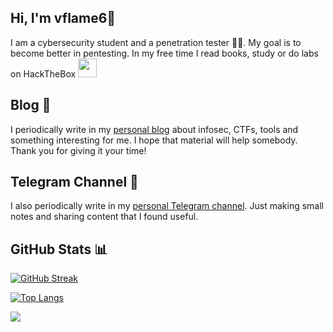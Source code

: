 ## Hi, I'm vflame6👋

I am a cybersecurity student and a penetration tester 👨‍💻. My goal is to become better in pentesting. In my free time I read books, study or do labs on HackTheBox <img src="https://media.giphy.com/media/WUlplcMpOCEmTGBtBW/giphy.gif" width="30">

## Blog 📄

I periodically write in my [personal blog](https://vflame6.github.io/) about infosec, CTFs, tools and something interesting for me. I hope that material will help somebody. Thank you for giving it your time!

## Telegram Channel 📎

I also periodically write in my [personal Telegram channel](https://t.me/vflame6). Just making small notes and sharing content that I found useful.

## GitHub Stats 📊

[![GitHub Streak](https://github-readme-streak-stats.herokuapp.com?user=vflame6&theme=github-dark-blue)](https://git.io/streak-stats)

[![Top Langs](https://github-readme-stats.vercel.app/api/top-langs/?username=vflame6&layout=compact&theme=github_dark)](https://github.com/anuraghazra/github-readme-stats)

![](https://komarev.com/ghpvc/?username=vflame6)
